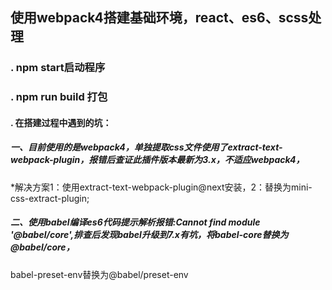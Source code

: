 ## 使用webpack4搭建基础环境，react、es6、scss处理
### . npm start启动程序
### . npm run build 打包
#### .  在搭建过程中遇到的坑：<br/>
#####    一、目前使用的是webpack4，单独提取css文件使用了extract-text-webpack-plugin，报错后查证此插件版本最新为3.x，不适应webpack4，
*解决方案1：使用extract-text-webpack-plugin@next安装，2：替换为mini-css-extract-plugin;<br/>
#####    二、使用babel编译es6代码提示解析报错:Cannot find module '@babel/core',排查后发现babel升级到7.x有坑，将babel-core替换为@babel/core，
babel-preset-env替换为@babel/preset-env
